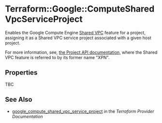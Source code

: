# Terraform::Google::ComputeSharedVpcServiceProject

Enables the Google Compute Engine
[Shared VPC](https://cloud.google.com/compute/docs/shared-vpc)
feature for a project, assigning it as a Shared VPC service project associated
with a given host project.

For more information, see,
[the Project API documentation](https://cloud.google.com/compute/docs/reference/latest/projects),
where the Shared VPC feature is referred to by its former name "XPN".

## Properties

TBC

## See Also

* [google_compute_shared_vpc_service_project](https://www.terraform.io/docs/providers/google/r/compute_shared_vpc_service_project.html) in the _Terraform Provider Documentation_